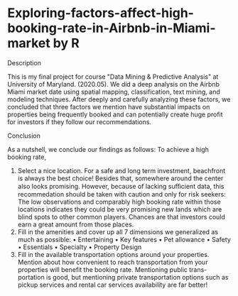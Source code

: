 # Exploring-factors-affect-high-booking-rate-in-Airbnb-in-Miami-market by R

Description

This is my final project for course "Data Mining &amp; Predictive Analysis" at University of Maryland. (2020.05).
We did a deep analysis on the Airbnb Miami market date using spatial mapping, classification, text mining, and modeling techniques. 
After deeply and carefully analyzing these factors, we concluded that three factors we mention have substantial impacts on properties being frequently booked and can potentially create huge profit for investors if they follow our recommendations.

Conclusion

As a nutshell, we conclude our findings as follows: To achieve a high booking rate,
1. Select a nice location. For a safe and long term investment, beachfront is always the best choice! Besides that, somewhere around the center also looks promising. However, because of lacking suﬀicient data, this recommedation should be taken with caution and only for risk seekers: The low observations and comparably high booking rate within those locations indicates they could be very promising new lands which are blind spots to other common players. Chances are that investors could earn a great amount from those places.
2. Fill in the amenities and cover up all 7 dimensions we generalized as much as possible:
• Entertaining • Key features • Pet allowance • Safety
• Essentials
• Specialty
• Property Design
3. Fill in the available transportation options around your properties. Mention about how convenient to reach transportation from your properties will benefit the booking rate. Mentioning public trans- portation is good, but mentioning private transportation options such as pickup services and rental car services availability are far better!

